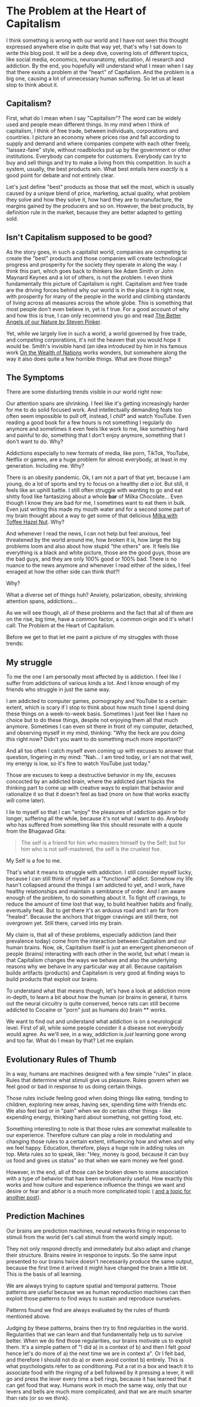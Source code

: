 # The Problem at the Heart of Capitalism

I think something is wrong with our world and I have not seen this thought expressed anywhere else in quite that way yet, that's why I sat down to write this blog post. It will be a deep dive, covering lots of different topics, like social media, economics, neuroanatomy, education, AI research and addiction. By the end, you hopefully will understand what I mean when I say that there exists a problem at the "heart" of Capitalism. And the problem is a big one, causing a lot of unnecessary human suffering. So let us at least stop to think about it.

## Capitalism?

First, what do I mean when I say "Capitalism"? The word can be widely used and people mean different things. In my mind when I think of capitalism, I think of free trade, between individuals, corporations and countries. I picture an economy where prices rise and fall according to supply and demand and where companies compete with each other freely, "laissez-faire" style, without roadblocks put up by the government or other institutions. Everybody can compete for customers. Everybody can try to buy and sell things and try to make a living from this competition. In such a system, usually, the best products win. What best entails here *exactly* is a good point for debate and not entirely clear. 

Let's just define "best" products as those that sell the most, which is usually caused by a unique blend of price, marketing, actual quality, what problem they solve and how they solve it, how hard they are to manufacture, the margins gained by the producers and so on. However, the best products, by definition rule in the market, because they are better adapted to getting sold. 

## Isn't Capitalism supposed to be good?

As the story goes, in such a capitalist world, companies are competing to create the "best" products and those companies will create technological progress and prosperity for the society they operate in along the way. I think this part, which goes back to thinkers like Adam Smith or John Maynard Keynes and a lot of others, is not the problem. I even think fundamentally this picture of Capitalism is right. Capitalism and free trade are the driving forces behind why our world is in the place it is right now, with prosperity for many of the people in the world and climbing standards of living across all measures across the whole globe. This is something that most people don't even believe in, yet is f true. For a good account of why and how this is true, I can only recommend you go and read [The Better Angels of our Nature by Steven Pinker](/booknotes/better-angels).

Yet, while we largely live in such a world, a world governed by free trade, and competing corporations, it's not the heaven that you would hope it would be. Smith's invisible hand (an idea introduced by him in his famous work [On the Wealth of Nations](/booknotes/wealth-of-nations) works wonders, but somewhere along the way it also does quite a few horrible things. What are those things?

## The Symptoms

There are some disturbing trends visible in our world right now:

Our attention spans are shrinking. I feel like it's getting increasingly harder for me to do solid focused work. And intellectually demanding feats too often seem impossible to pull off, instead, I _chill_* and watch YouTube. Even reading a good book for a few hours is not something I regularly do anymore and sometimes it even feels like work to me, like something hard and painful to do, something that I don't enjoy anymore, something that I don't want to do. Why?

Addictions especially to new formats of media, like porn, TikTok, YouTube, Netflix or games, are a huge problem for almost everybody, at least in my generation. Including me. Why?

There is an obesity pandemic. Ok, I am not a part of that yet, because I am young, do a lot of sports and try to focus on a healthy diet *a lot*. But still, it feels like an uphill battle. I still often struggle with wanting to go and eat shitty food like fantasizing about a whole **bar** of Milka Chocolate... Even though I know they are bad for me, I sometimes want to eat them in bulk. Even just writing this made my mouth water and for a second some part of my brain thought about a way to get some of that delicious [Milka with Toffee Hazel Nut](/assets/blog/milka.jpg). Why?

And whenever I read the news, I can not help but feel anxious, feel threatened by the world around me, how broken it is, how large the big problems loom and also about how stupid "the others" are. It feels like everything is a black and white picture, those are the good guys, those are the bad guys, and they are only 100% good or 100% bad. There is no nuance to the news anymore and whenever I read either of the sides, I feel enraged at how the other side can think *that*?! 

Why?

What a diverse set of things huh? Anxiety, polarization, obesity, shrinking attention spans, addictions...

As we will see though, all of these problems and the fact that all of them are on the rise, big time, have a common factor, a common origin and it's what I call: The Problem at the Heart of Capitalism. 

Before we get to that let me paint a picture of my struggles with those trends:

## My struggle

To me the one I am personally most affected by is addiction. I feel like I suffer from addictions of various kinds a lot. And I know enough of my friends who struggle in just the same way.

I am addicted to computer games, pornography and YouTube to a certain extent, which is scary if I  stop to think about how much time I spend doing these things on a week-to-week basis. Sometimes I just feel like I have no choice but to do these things, despite not enjoying them all that much anymore. Sometimes I can even sit there in front of my computer, detached, and observing myself in my mind, thinking: "Why the heck are you doing *this* right now? Didn't you want to do something much more important?"

And all too often I catch myself even coming up with excuses to answer that question, lingering in my mind: "Nah... I am tired today, or I am not that well, my energy is low, so it's fine to watch YouTube just today."

Those are excuses to keep a destructive behavior in my life, excuses concocted by an addicted brain, where the addicted part hijacks the thinking part to come up with creative ways to explain that behavior and rationalize it so that it doesn't feel as bad (more on how that works exactly will come later). 

I lie to myself so that I can "enjoy" the pleasures of addiction again or for longer, suffering all the while, because it's not what *I*  want to do. Anybody who has suffered from something like this should resonate with a quote from the Bhagavad Gita:

> The self is a friend for him who masters himself by the Self; but for him who is not self-mastered, the self is the cruelest foe.

My Self is a foe to me. 

That's what it means to struggle with addiction. I still consider myself lucky, because I can still think of myself as a "functional" addict. Somehow my life hasn't collapsed around the things I am addicted to yet, and I work, have healthy relationships and maintain a semblance of order. And I am aware enough of the problem, to do something about it. To fight off cravings, to reduce the amount of time lost that way, to build healthier habits and finally, eventually heal. But to get there it's an arduous road and I am far from "healed". Because the anchors that trigger cravings are still there, not overgrown yet. Still there, carved into my brain.

My claim is, that all of these problems, especially addiction (and their prevalence today) come from the interaction between Capitalism and our human brains. Now, ok, Capitalism itself is just an emergent phenomenon of people (brains) interacting with each other in the world, but what I mean is that Capitalism changes the ways we behave and also the underlying reasons why we behave in any particular way at all. Because capitalism builds artifacts (products) and Capitalism is very good at finding ways to build products that exploit our brains. 

To understand what that means though, let's have a look at addiction more in-depth, to learn a bit about how the human (or brains in general, it turns out the neural circuitry is quite conserved, hence rats can still become addicted to Cocaine or "porn" just as humans do) brain ** works. 

We want to find out and understand what addiction is on a neurological level. First of all, while some people consider it a disease not everybody would agree. As we'll see, in a way, addiction is *just* learning gone wrong and too far. What do  I mean by that? Let me explain.

## Evolutionary Rules of Thumb

In a way, humans are machines designed with a few simple "rules" in place. Rules that determine what stimuli give us pleasure. Rules govern when we feel good or bad in response to us doing certain things. 

Those rules include feeling good when doing things like eating, tending to children, exploring new areas, having sex, spending time with friends etc. We also feel bad or in "pain" when we do certain other things - like expending energy, thinking hard about something, not getting food, etc. 

Something interesting to note is that those rules are somewhat malleable to our experience. Therefore culture can play a role in modulating and changing those rules to a certain extent, influencing how and when and why we feel happy. Education, therefore, plays a huge role in adding rules on top. Meta rules so to speak, like:  "Hey, money is good, because it can buy us food and gives us status" so that when we earn money we feel good.

However, in the end, all of those can be broken down to some association with a type of behavior that has been evolutionarily useful. How exactly this works and how culture and experience influence the things we want and desire or fear and abhor is a much more complicated topic ( [and a topic for another post](/todo)).

## Prediction Machines

Our brains are prediction machines, neural networks firing in response to stimuli from the world (let's call stimuli from the world simply input). 

They not only respond directly and immediately but also adapt and change their structure. Brains rewire in response to inputs. So the same input presented to our brains twice doesn't necessarily produce the same output, because the first time it arrived it might have changed the brain a little bit. This is the basis of all learning.

We are always trying to capture spatial and temporal patterns. Those patterns are useful because we as human reproduction machines can then exploit those patterns to find ways to sustain and reproduce ourselves. 

Patterns found we find are always evaluated by the rules of thumb mentioned above. 

Judging by these patterns, brains then try to find regularities in the world. Regularities that we can learn and that fundamentally help us to survive better. When we do find those regularities, our brains motivate us to exploit them. It's a simple pattern of "I did a) in a context of b) and then I felt *good* hence let's do more of a) the next time we are in context a". Or I felt bad, and therefore I should not do a) or even avoid context b) entirely. This is what psychologists refer to as conditioning. Put a rat in a box and teach it to associate food with the ringing of a bell followed by it pressing a lever, it will go and press the lever every time a bell rings, because it has learned that it can get food that way. Humans work in much the same way, only that our levers and bells are much more complicated, and that we are much smarter than rats (or so we think). 







